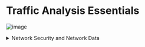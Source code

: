 # Traffic Analysis Essentials

![image](https://github.com/user-attachments/assets/a6319382-93aa-473a-b076-2f74b3e0782b)


<details>
  <summary>Network Security and Network Data</summary>

![image](https://github.com/user-attachments/assets/a4880da2-3e83-41a1-853c-e672218cbf68)




  
</details>
